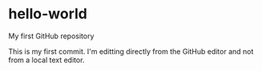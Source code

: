 # hello-world
My first GitHub repository

This is my first commit. I'm editting directly from the GitHub editor and not from a local text editor.
